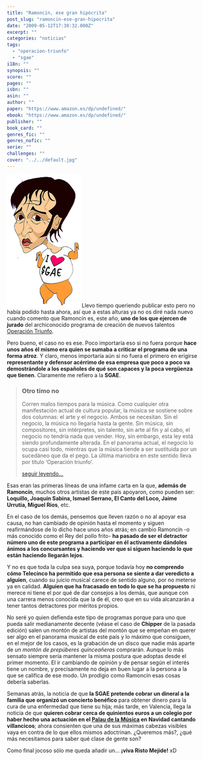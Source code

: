 ```yaml
---
title: "Ramoncín, ese gran hipócrita"
post_slug: "ramoncin-ese-gran-hipocrita"
date: "2009-05-12T17:30:32.000Z"
excerpt: ""
categories: "noticias"
tags: 
  - "operacion-triunfo"
  - "sgae"
i18n: ""
synopsis: ""
score: ""
pages: ""
isbn: ""
asin: ""
author: ""
paper: "https://www.amazon.es/dp/undefined/"
ebook: "https://www.amazon.es/dp/undefined/"
publisher: ""
book_card: ""
genres_fic: ""
genres_nofic: ""
serie: ""
challenges: ""
cover: "../../default.jpg"
---
```


![Ramoncin: el rey del pollo frito](images/ramoncin.png "Ramoncin: el rey del pollo frito")Llevo tiempo queriendo publicar esto pero no había podido hasta ahora, así que a estas alturas ya no os diré nada nuevo cuando comento que Ramoncín es, este año, **uno de los que ejercen de jurado** del archiconocido programa de creación de nuevos talentos [Operación Triunfo](http://www.operaciontriunfo.com/).

Pero bueno, el caso no es ese. Poco importaría eso si no fuera porque **hace unos años él mismo era quien se sumaba a criticar el programa de una forma atroz**. Y claro, menos importaría aún si no fuera el primero en erigirse **representante y defensor acérrimo de esa empresa que poco a poco va demostrándole a los españoles de qué son capaces y la poca vergüenza que tienen**. Claramente me refiero a la **SGAE**.

> ### Otro timo no
> 
> Corren malos tiempos para la música. Como cualquier otra manifestación actual de cultura popular, la música se sostiene sobre dos columnas: el arte y el negocio. Ambos se necesitan. Sin el negocio, la música no llegaría hasta la gente. Sin música, sin compositores, sin intérpretes, sin talento, sin arte al fin y al cabo, el negocio no tendría nada que vender. Hoy, sin embargo, esta ley está siendo profundamente alterada. En el panorama actual, el negocio lo ocupa casi todo, mientras que la música tiende a ser sustituida por un sucedáneo que da el pego. La última maniobra en este sentido lleva por título ‘Operación triunfo’.
> 
> [seguir leyendo…](http://www.formulatv.com/1,20090510,11310,1.html)

Esas eran las primeras líneas de una infame carta en la que, **además de Ramoncín**, muchos otros artistas de este país apoyaron, como pueden ser: **Loquillo, Joaquín Sabina, Ismael Serrano, El Canto del Loco, Jaime Urrutia, Miguel Ríos**, etc.

En el caso de los demás, pensemos que lleven razón o no al apoyar esa causa, no han cambiado de opinión hasta el momento y siguen reafirmándose de lo dicho hace unos años atrás; en cambio Ramoncín -o más conocido como el Rey del pollo frito- **ha pasado de ser el detractor número uno de este programa a participar en él activamente dándoles ánimos a los concursantes y haciendo ver que si siguen haciendo lo que están haciendo llegarán lejos**.

Y no es que toda la culpa sea suya, porque todavía hoy **no comprendo cómo Telecinco ha permitido que esa persona se siente a dar veredicto a alguien**, cuando su juicio musical carece de sentido alguno, por no meterse ya en calidad. **Alguien que ha fracasado en todo lo que se ha propuesto** ni merece ni tiene el por qué de dar consejos a los demás, que aunque con una carrera menos conocida que la de él, creo que en su vida alcanzarán a tener tantos detractores por méritos propios.

No seré yo quien defienda este tipo de programas porque para uno que pueda salir medianamente decente (véase el caso de **Chipper** de la pasada edición) salen un montón de artistas del montón que se empeñan en querer ser algo en el panorama musical de este país y lo máximo que consiguen, en el mejor de los casos, es la grabación de un disco que nadie más aparte de _un montón de prepúberes quinceañeras_ comprarán. Aunque lo más sensato siempre sería mantener la misma postura que adoptas desde el primer momento. El ir cambiando de opinión y de pensar según el interés tiene un nombre, y precisamente no deja en buen lugar a la persona a la que se califica de ese modo. Un prodigio como Ramoncín esas cosas debería saberlas.

Semanas atrás, la noticia de que **la SGAE pretende cobrar un dineral a la familia que organizó un concierto benéfico** para obtener dinero para la cura de una enfermedad que tiene su hija; más tarde, en Valencia, llega la noticia de que **quieren cobrar cerca de quinientos euros a un colegio por haber hecho una actuación en el [Palau de la Música](http://www.palaudevalencia.com/) en Navidad cantando villancicos**; ahora consienten que una de sus máximas cabezas visibles vaya en contra de lo que ellos mismos adoctrinan. ¿Queremos más?, ¿qué más necesitamos para saber qué clase de gente son?

Como final jocoso sólo me queda añadir un… **¡viva Risto Mejide!** xD
